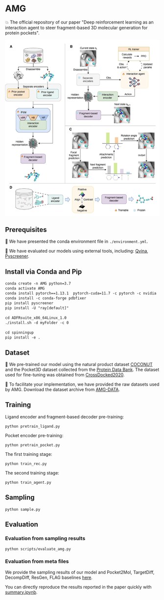# AMG
:boom: The official repository of our paper "Deep reinforcement learning as an interaction agent to steer fragment-based 3D molecular generation for protein pockets". 

<p align="center">
  <img src="assets/overview.png" /> 
</p>

## Prerequisites
:star2: We have presented the conda environment file in `./environment.yml`.

:star2: We have evaluated our models using external tools, including: [Qvina](https://qvina.github.io/), [Pyscreener](https://github.com/coleygroup/pyscreener).

## Install via Conda and Pip
```
conda create -n AMG python=3.7
conda activate AMG
conda install pytorch==1.13.1  pytorch-cuda=11.7 -c pytorch -c nvidia
conda install -c conda-forge pdbfixer
pip install pyscreener
pip install -U "ray[default]"

cd ADFRsuite_x86_64Linux_1.0
./install.sh -d myFolder -c 0

cd spinningup
pip install -e .
```


## Dataset
:star2: We pre-trained our model using the natural product dataset [COCONUT](https://coconut.naturalproducts.net) and the Pocket3D dataset collected from the [Protein Data Bank](https://www.rcsb.org/). The dataset used for fine-tuning was obtained from [CrossDocked2020](https://bits.csb.pitt.edu/files/crossdock2020/).

 :star2: To facilitate your implementation, we have provided the raw datasets used by AMG. Download the dataset archive from [AMG-DATA](https://drive.google.com/drive/folders/1YmqKfIDiDWkRVJGGcoPtCVPwhMPSHi2E).

## Training
Ligand encoder and fragment-based decoder pre-training:
```
python pretrain_ligand.py
```

Pocket encoder pre-training:
```
python pretrain_pocket.py
```

The first training stage:
```
python train_rec.py
```

The second training stage:
```
python train_agent.py
```

## Sampling
```
python sample.py
```
## Evaluation
### Evaluation from sampling results
```
python scripts/evaluate_amg.py
```
### Evaluation from meta files
We provide the sampling results of our model and Pocket2Mol, TargetDiff, DecompDiff, ResGen, FLAG baselines [here]().

You can directly reproduce the results reported in the paper quickly with [summary.ipynb](https://github.com/ispc-lab/AMG/blob/main/summary.ipynb).